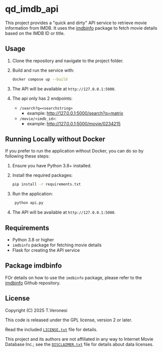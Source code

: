 # qd_imdb_api

This project provides a "quick and dirty" API service to retrieve movie information from IMDB.
It uses the [imdbinfo](https://github.com/tveronesi/imdbinfo) package to fetch movie details based on the IMDB ID or title.

## Usage

1. Clone the repository and navigate to the project folder.
2. Build and run the service with:

   ```sh
   docker compose up --build
    ```
   
3. The API will be available at `http://127.0.0.1:5000`.
4. The api only has 2 endpoints:
   - `/search?q=<searchstring>` 
     - example: http://127.0.0.1:5000/search?q=matrix
   - `/movie/<imdb_id>`: 
     - example: http://127.0.0.1:5000/movie/0234215


## Running Locally without Docker

If you prefer to run the application without Docker, you can do so by following these steps:
1. Ensure you have Python 3.8+ installed.
2. Install the required packages:

   ```sh
   pip install -r requirements.txt
   ```
3. Run the application:

   ```sh
    python api.py
    ```
4. The API will be available at `http://127.0.0.1:5000`.

## Requirements
- Python 3.8 or higher
- `imdbinfo` package for fetching movie details
- Flask for creating the API service

## Package imdbinfo

FOr details on how to use the `imdbinfo` package, please refer to the [imdbinfo](https://github.com/tveronesi/imdbinfo) Github repository.

## License
Copyright (C)  2025 T.Veronesi

This code is released under the GPL license, version 2 or later.

Read the included [`LICENSE.txt`](LICENSE.txt) file for details.

This project and its authors are not affiliated in any way to Internet Movie Database Inc.; see the  [`DISCLAIMER.txt`](DISCLAIMER.txt) file for details about data licenses.
